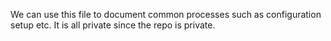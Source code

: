 

We can use this file to document common processes such as configuration setup etc.  It is all private since the repo is private.
